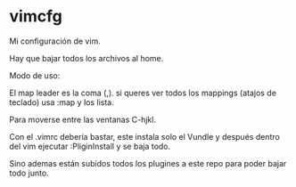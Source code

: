 # vimcfg
Mi configuración de vim. 

Hay que bajar todos los archivos al home.

Modo de uso:

El map leader es la coma (,). si queres ver todos los mappings (atajos de teclado) usa :map y los lista.

Para moverse entre las ventanas C-hjkl. 

Con el .vimrc debería bastar, este instala solo el Vundle y después dentro del vim ejecutar :PliginInstall y se baja todo.

Sino ademas están subidos todos los plugines a este repo para poder bajar todo junto.
